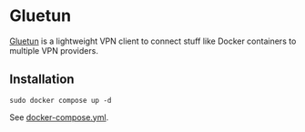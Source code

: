 # Gluetun

[Gluetun](https://github.com/qdm12/gluetun) is a lightweight VPN client to connect stuff like Docker containers to multiple VPN providers.

## Installation

```
sudo docker compose up -d
```

See [docker-compose.yml](./docker-compose.yml).
